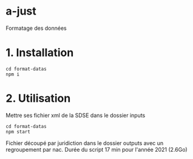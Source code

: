 # a-just
Formatage des données

# 1. Installation
```
cd format-datas
npm i
```

# 2. Utilisation

Mettre ses fichier xml de la SDSE dans le dossier inputs
```
cd format-datas
npm start
```

Fichier découpé par juridiction dans le dossier outputs avec un regroupement par nac.
Durée du script 17 min pour l'année 2021 (2.6Go)
